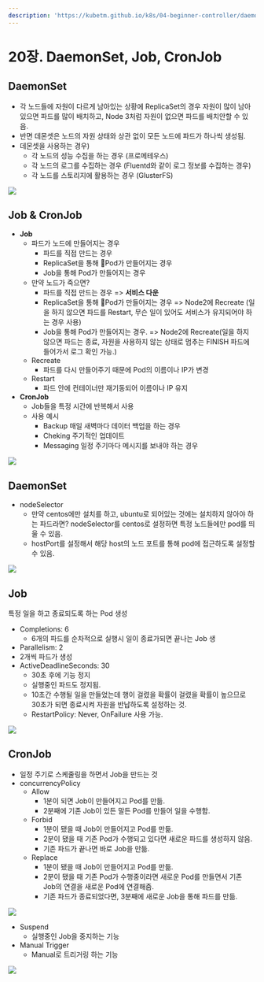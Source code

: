 ```yaml
---
description: 'https://kubetm.github.io/k8s/04-beginner-controller/daemonset/'
---
```


# 20장. DaemonSet, Job, CronJob

## DaemonSet

* 각 노드들에 자원이 다르게 남아있는 상황에 ReplicaSet의 경우 자원이 많이 남아있으면 파드를 많이 배치하고, Node 3처럼 자원이 없으면 파드를 배치안할 수 있음.
* 반면 데몬셋은 노드의 자원 상태와 상관 없이 모든 노드에 파드가 하나씩 생성됨.
* 데몬셋을 사용하는 경우\) 
  * 각 노드의 성능 수집을 하는 경우 \(프로메테우스\)
  * 각 노드의 로그를 수집하는 경우 \(Fluentd와 같이 로그 정보를 수집하는 경우\)
  * 각 노드를 스토리지에 활용하는 경우 \(GlusterFS\)

![](../.gitbook/assets/image%20%2865%29.png)

## Job & CronJob

* **Job**
  * 파드가 노드에 만들어지는 경우
    * 파드를 직접 만드는 경우
    * ReplicaSet을 통해 Pod가 만들어지는 경우
    * Job을 통해 Pod가 만들어지는 경우
  * 만약 노드가 죽으면?
    * 파드를 직접 만드는 경우 =&gt; **서비스 다운**
    * ReplicaSet을 통해 Pod가 만들어지는 경우 =&gt; Node2에 Recreate \(일을 하지 않으면 파드를 Restart, 무슨 일이 있어도 서비스가 유지되어야 하는 경우 사용\)
    * Job을 통해 Pod가 만들어지는 경우. =&gt; Node2에 Recreate\(일을 하지 않으면 파드는 종료, 자원을 사용하지 않는 상태로 멈추는 FINISH 파드에 들어가서 로그 확인 가능.\)
  * Recreate
    * 파드를 다시 만들어주기 때문에 Pod의 이름이나 IP가 변경
  * Restart
    * 파드 안에 컨테이너만 재기동되어 이름이나 IP 유지
* **CronJob**
  * Job들을 특정 시간에 반복해서 사용
  * 사용 예시
    * Backup 매일 새벽마다 데이터 백업을 하는 경우
    * Cheking 주기적인 업데이트 
    * Messaging 일정 주기마다 메시지를 보내야 하는 경우

![](../.gitbook/assets/image%20%2864%29.png)

## DaemonSet

* nodeSelector
  * 만약 centos에만 설치를 하고, ubuntu로 되어있는 것에는 설치하지 않아야 하는 파드라면? nodeSelector를 centos로 설정하면 특정 노드들에만 pod를 띄울 수 있음.
  * hostPort를 설정해서 해당 host의 노드 포트를 통해 pod에 접근하도록 설정할 수 있음.

![](../.gitbook/assets/image%20%2879%29.png)

## Job

특정 일을 하고 종료되도록 하는 Pod 생성

* Completions: 6
  * 6개의 파드를 순차적으로 실행시 일이 종료가되면 끝나는 Job 생
*  Parallelism: 2
  * 2개씩 파드가 생성
* ActiveDeadlineSeconds: 30
  * 30초 후에 기능 정지
  * 실행중인 파드도 정지됨. 
  * 10초간 수행될 일을 만들었는데 행이 걸렸을 확률이 걸렸을 확률이 높으므로 30초가 되면 종료시켜 자원을 반납하도록 설정하는 것.
  * RestartPolicy: Never, OnFailure 사용 가능.

![](../.gitbook/assets/image%20%2881%29.png)

## CronJob

* 일정 주기로 스케줄링을 하면서 Job을 만드는 것
* concurrencyPolicy
  * Allow
    * 1분이 되면 Job이 만들어지고 Pod를 만듦.
    * 2분째에 기존 Job이 있든 말든 Pod를 만들어 일을 수행함.
  * Forbid
    * 1분이 됐을 때 Job이 만들어지고 Pod를 만듦.
    * 2분이 됐을 때 기존 Pod가 수행되고 있다면 새로운 파드를 생성하지 않음.
    * 기존 파드가 끝나면 바로 Job을 만듦.
  * Replace
    * 1분이 됐을 때 Job이 만들어지고 Pod를 만듦.
    * 2분이 됐을 때 기존 Pod가 수행중이라면 새로운 Pod를 만들면서 기존 Job의 연결을 새로운 Pod에 연결해줌.
    * 기존 파드가 종료되었다면, 3분째에 새로운 Job을 통해 파드를 만듦.

![](../.gitbook/assets/image%20%2872%29.png)

* Suspend
  * 실행중인 Job을 중지하는 기능
* Manual Trigger
  * Manual로 트리거링 하는 기능

![](../.gitbook/assets/image%20%2870%29.png)

